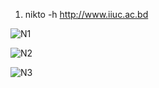 1. nikto -h http://www.iiuc.ac.bd

 ![N1](https://github.com/marufofficial670/Scanning-Methods/assets/143602093/306fa414-2faa-4a7a-b81e-08b3b598d81a)

 ![N2](https://github.com/marufofficial670/Scanning-Methods/assets/143602093/15ef18e6-a50c-4691-8387-9a45dc400b32)

 ![N3](https://github.com/marufofficial670/Scanning-Methods/assets/143602093/33f7e876-8a04-49c5-bfbc-36f00874f73f)
